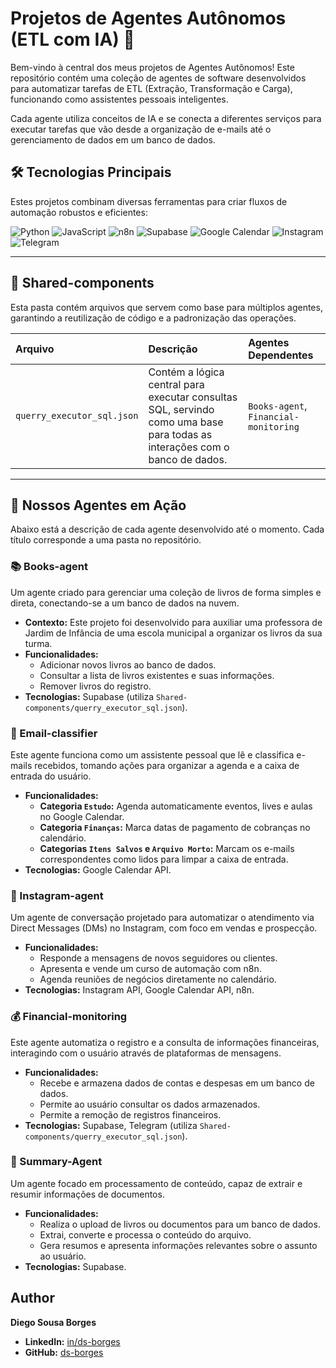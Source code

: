 # Projetos de Agentes Autônomos (ETL com IA) 🤖

Bem-vindo à central dos meus projetos de Agentes Autônomos! Este repositório contém uma coleção de agentes de software desenvolvidos para automatizar tarefas de ETL (Extração, Transformação e Carga), funcionando como assistentes pessoais inteligentes.

Cada agente utiliza conceitos de IA e se conecta a diferentes serviços para executar tarefas que vão desde a organização de e-mails até o gerenciamento de dados em um banco de dados.

## 🛠️ Tecnologias Principais

Estes projetos combinam diversas ferramentas para criar fluxos de automação robustos e eficientes:

![Python](https://img.shields.io/badge/Python-3776AB?style=for-the-badge&logo=python&logoColor=white)
![JavaScript](https://img.shields.io/badge/JavaScript-F7DF1E?style=for-the-badge&logo=javascript&logoColor=black)
![n8n](https://img.shields.io/badge/n8n-12B57F?style=for-the-badge&logo=n8n&logoColor=white)
![Supabase](https://img.shields.io/badge/Supabase-3ECF8E?style=for-the-badge&logo=supabase&logoColor=white)
![Google Calendar](https://img.shields.io/badge/Google_Calendar-4285F4?style=for-the-badge&logo=googlecalendar&logoColor=white)
![Instagram](https://img.shields.io/badge/Instagram-E4405F?style=for-the-badge&logo=instagram&logoColor=white)
![Telegram](https://img.shields.io/badge/Telegram-26A5E4?style=for-the-badge&logo=telegram&logoColor=white)

---

## 🧩 Shared-components

Esta pasta contém arquivos que servem como base para múltiplos agentes, garantindo a reutilização de código e a padronização das operações.

| Arquivo | Descrição | Agentes Dependentes |
| :--- | :--- | :--- |
| `querry_executor_sql.json` | Contém a lógica central para executar consultas SQL, servindo como uma base para todas as interações com o banco de dados. | `Books-agent`, `Financial-monitoring` |

---

## 🤖 Nossos Agentes em Ação

Abaixo está a descrição de cada agente desenvolvido até o momento. Cada título corresponde a uma pasta no repositório.

### 📚 Books-agent
Um agente criado para gerenciar uma coleção de livros de forma simples e direta, conectando-se a um banco de dados na nuvem.

* **Contexto:** Este projeto foi desenvolvido para auxiliar uma professora de Jardim de Infância de uma escola municipal a organizar os livros da sua turma.
* **Funcionalidades:**
    * Adicionar novos livros ao banco de dados.
    * Consultar a lista de livros existentes e suas informações.
    * Remover livros do registro.
* **Tecnologias:** Supabase (utiliza `Shared-components/querry_executor_sql.json`).

### 📧 Email-classifier
Este agente funciona como um assistente pessoal que lê e classifica e-mails recebidos, tomando ações para organizar a agenda e a caixa de entrada do usuário.

* **Funcionalidades:**
    * **Categoria `Estudo`:** Agenda automaticamente eventos, lives e aulas no Google Calendar.
    * **Categoria `Finanças`:** Marca datas de pagamento de cobranças no calendário.
    * **Categorias `Itens Salvos` e `Arquivo Morto`:** Marcam os e-mails correspondentes como lidos para limpar a caixa de entrada.
* **Tecnologias:** Google Calendar API.

### 💬 Instagram-agent
Um agente de conversação projetado para automatizar o atendimento via Direct Messages (DMs) no Instagram, com foco em vendas e prospecção.

* **Funcionalidades:**
    * Responde a mensagens de novos seguidores ou clientes.
    * Apresenta e vende um curso de automação com n8n.
    * Agenda reuniões de negócios diretamente no calendário.
* **Tecnologias:** Instagram API, Google Calendar API, n8n.

### 💰 Financial-monitoring
Este agente automatiza o registro e a consulta de informações financeiras, interagindo com o usuário através de plataformas de mensagens.

* **Funcionalidades:**
    * Recebe e armazena dados de contas e despesas em um banco de dados.
    * Permite ao usuário consultar os dados armazenados.
    * Permite a remoção de registros financeiros.
* **Tecnologias:** Supabase, Telegram (utiliza `Shared-components/querry_executor_sql.json`).

### 📄 Summary-Agent
Um agente focado em processamento de conteúdo, capaz de extrair e resumir informações de documentos.

* **Funcionalidades:**
    * Realiza o upload de livros ou documentos para um banco de dados.
    * Extrai, converte e processa o conteúdo do arquivo.
    * Gera resumos e apresenta informações relevantes sobre o assunto ao usuário.
* **Tecnologias:** Supabase.

## Author

**Diego Sousa Borges**

* **LinkedIn:** [in/ds-borges](https://www.linkedin.com/in/ds-borges/)
* **GitHub:** [ds-borges](https://github.com/ds-borges)